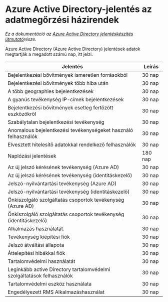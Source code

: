 <properties
    pageTitle="Azure Active Directory-jelentés az adatmegőrzési házirendek |} Microsoft Azure"
    description="A jelentés adatainak az Azure Active Directory adatmegőrzési házirendek"
    services="active-directory"
    documentationCenter=""
    authors="dhanyahk"
    manager="femila"
    editor=""/>

<tags
    ms.service="active-directory"
    ms.devlang="na"
    ms.topic="article"
    ms.tgt_pltfrm="na"
    ms.workload="identity"
    ms.date="03/07/2016"
    ms.author="dhanyahk"/>

# <a name="azure-active-directory-report-retention-policies"></a>Azure Active Directory-jelentés az adatmegőrzési házirendek

*Ez a dokumentáció az [Azure Active Directory jelentéskészítés útmutató](active-directory-reporting-guide.md)része.*

Azure Active Directory (Azure Active Directory) jelentések adatok megtartják a megadott számú nap, itt jelzi.

Jelentés                                                  | Leírás
------------------------------------------------------- | -----------
Bejelentkezési bővítmények ismeretlen forrásokból                           | 30 nap
Bejelentkezési bővítmények több hiba után                        | 30 nap
A több geographies bejelentkezések                      | 30 nap
A gyanús tevékenység IP-címek bejelentkezések     | 30 nap
Bejelentkezési bővítmények esetleg fertőzött eszközökről                 | 30 nap
Szabálytalan bejelentkezési tevékenység                              | 30 nap
Anomalous bejelentkezési tevékenységeket használó felhasználók                   | 30 nap
Elvesztett hitelesítő adatokkal rendelkező felhasználók                           | 30 nap
Naplózási jelentések                                            | 180 nap
Az új jelszó kérésének tevékenység (Azure AD)                      | 30 nap
Az új jelszó kérésének tevékenység (identitáskezelő)              | 30 nap
Jelszó-nyilvántartási tevékenység (Azure AD)         | 30 nap
Jelszó-nyilvántartási tevékenység (identitáskezelő) | 30 nap
Önkiszolgáló szolgáltatás csoportok tevékenység (Azure AD)                 | 30 nap
Önkiszolgáló szolgáltatás csoportok tevékenység (identitáskezelő)         | 30 nap
Alkalmazás használatát.                                       | 30 nap
Tevékenység kiépítési fiók                           | 30 nap
Jelszó átváltási állapota                                | 30 nap
Áttelepítési hibákkal fiók                             | 30 nap
Tartalomvédelmi használatát                                               | 30 nap
Leginkább active Directory tartalomvédelmi szolgáltatások felhasználók                                   | 30 nap
Tartalomvédelmi eszköz használata                                        | 30 nap
Engedélyezett RMS Alkalmazáshasználat                           | 30 nap
